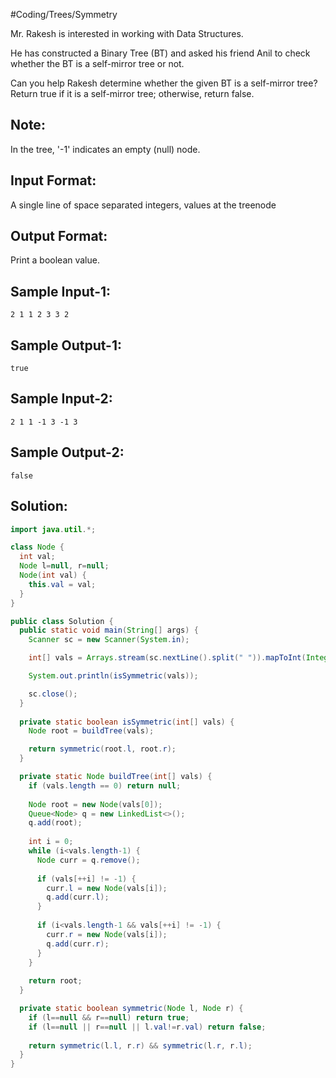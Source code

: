 #Coding/Trees/Symmetry

Mr. Rakesh is interested in working with Data Structures.

He has constructed a Binary Tree (BT) and asked his friend
Anil to check whether the BT is a self-mirror tree or not.

Can you help Rakesh determine whether the given BT is a self-mirror tree?
Return true if it is a self-mirror tree; otherwise, return false.

Note:
------
In the tree, '-1' indicates an empty (null) node.

Input Format:
-------------
A single line of space separated integers, values at the treenode

Output Format:
--------------
Print a boolean value.

Sample Input-1:
---------------
```
2 1 1 2 3 3 2
```

Sample Output-1:
----------------
```
true
```

Sample Input-2:
---------------
```
2 1 1 -1 3 -1 3
```

Sample Output-2:
----------------
```
false
```

## Solution:

```java
import java.util.*;

class Node {
  int val;
  Node l=null, r=null;
  Node(int val) {
    this.val = val;
  }
}

public class Solution {
  public static void main(String[] args) {
    Scanner sc = new Scanner(System.in);

    int[] vals = Arrays.stream(sc.nextLine().split(" ")).mapToInt(Integer::parseInt).toArray();

    System.out.println(isSymmetric(vals));

    sc.close();
  }
    
  private static boolean isSymmetric(int[] vals) {
    Node root = buildTree(vals);

    return symmetric(root.l, root.r);
  }

  private static Node buildTree(int[] vals) {
    if (vals.length == 0) return null;
    
    Node root = new Node(vals[0]);
    Queue<Node> q = new LinkedList<>();
    q.add(root);
    
    int i = 0;
    while (i<vals.length-1) {
      Node curr = q.remove();
      
      if (vals[++i] != -1) {
        curr.l = new Node(vals[i]);
        q.add(curr.l);
      }
      
      if (i<vals.length-1 && vals[++i] != -1) {
        curr.r = new Node(vals[i]);
        q.add(curr.r);
      }
    }
    
    return root;
  }

  private static boolean symmetric(Node l, Node r) {
    if (l==null && r==null) return true;
    if (l==null || r==null || l.val!=r.val) return false;
    
    return symmetric(l.l, r.r) && symmetric(l.r, r.l);
  }
}
```